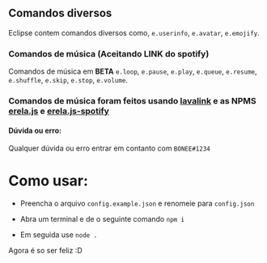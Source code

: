 ## Comandos diversos
Eclipse contem comandos diversos como, `e.userinfo`, `e.avatar`, `e.emojify`.

### Comandos de música (Aceitando **LINK** do spotify)
Comandos de música em **BETA** `e.loop`, `e.pause`, `e.play`, `e.queue`, `e.resume`, `e.shuffle`, `e.skip`, `e.stop`, `e.volume`.

### Comandos de música foram feitos usando [lavalink](https://github.com/Frederikam/Lavalink) e as NPMS [erela.js](https://www.npmjs.com/package/erela.js) e [erela.js-spotify](https://www.npmjs.com/package/erela.js-spotify)


#### Dúvida ou erro:
Qualquer dúvida ou erro entrar em contanto com `BONEE#1234`


# Como usar:

* Preencha o arquivo `config.example.json` e renomeie para `config.json`

* Abra um terminal e de o seguinte comando
```npm i```

* Em seguida use
```node .```

Agora é so ser feliz :D
